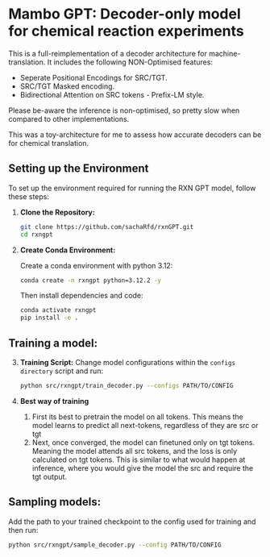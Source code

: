 # Mambo GPT: Decoder-only model for chemical reaction experiments

This is a full-reimplementation of a decoder architecture for machine-translation. It includes the following NON-Optimised features:
   - Seperate Positional Encodings for SRC/TGT.
   - SRC/TGT Masked encoding.
   - Bidirectional Attention on SRC tokens - Prefix-LM style.


Please be-aware the inference is non-optimised, so pretty slow when compared to other implementations.

This was a toy-architecture for me to assess how accurate decoders can be for chemical translation.


## Setting up the Environment

To set up the environment required for running the RXN GPT model, follow these steps:

1. **Clone the Repository:**
   ```bash
   git clone https://github.com/sachaRfd/rxnGPT.git
   cd rxngpt
   ```

2. **Create Conda Environment:**

   Create a conda environment with python 3.12:

   ```bash
   conda create -n rxngpt python=3.12.2 -y
   ```

   Then install dependencies and code:

   ```bash
   conda activate rxngpt
   pip install -e .
   ```

## Training a model:


3. **Training Script:**
   Change model configurations within the `configs directory` script and run:

   ```bash
   python src/rxngpt/train_decoder.py --configs PATH/TO/CONFIG
   ```

4. **Best way of training**

   1. First its best to pretrain the model on all tokens. This means the model learns to predict all next-tokens, regardless of they are src or tgt
   2. Next, once converged, the model can finetuned only on tgt tokens. Meaning the model attends all src tokens, and the loss is only calculated on tgt tokens. This is similar to what would happen at inference, where you would give the model the src and require the tgt output.


## Sampling models:

   Add the path to your trained checkpoint to the config used for training and then run:

   ```bash
   python src/rxngpt/sample_decoder.py --config PATH/TO/CONFIG
   ```




